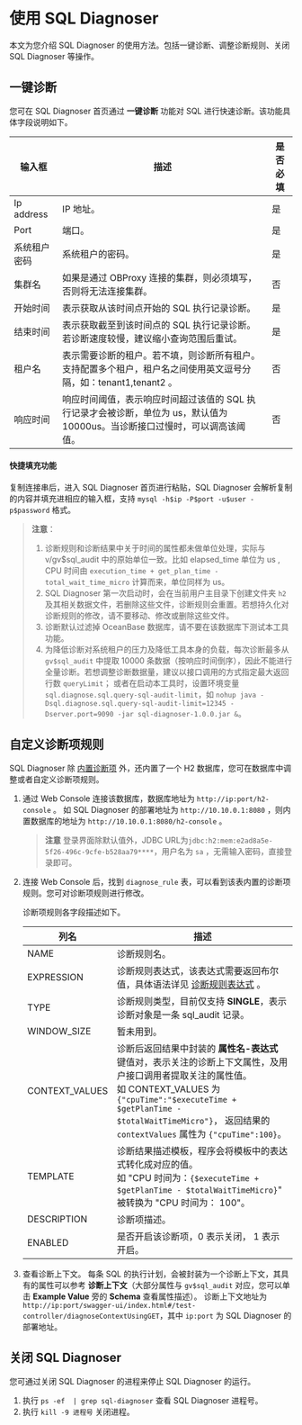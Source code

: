 # 使用 SQL Diagnoser

本文为您介绍 SQL Diagnoser 的使用方法。包括一键诊断、调整诊断规则、关闭 SQL Diagnoser 等操作。

## 一键诊断

您可在 SQL Diagnoser 首页通过 **一键诊断** 功能对 SQL 进行快速诊断。该功能具体字段说明如下。

|                              输入框                              |                                  描述                                  |是否必填|
|--------------------------------------------------------------|----------------------------------------------------------------------|-------|
| Ip address          | IP 地址。 |   是   |
| Port         | 端口。                |   是   |
| 系统租户密码          | 系统租户的密码。                         |  是 |
| 集群名          | 如果是通过 OBProxy 连接的集群，则必须填写，否则将无法连接集群。                                             |   否   |
| 开始时间      | 表示获取从该时间点开始的 SQL 执行记录诊断。                                     |   是    |
| 结束时间       | 表示获取截至到该时间点的 SQL 执行记录诊断。若诊断速度较慢，建议缩小查询范围后重试。                                      |   是   |
| 租户名      | 表示需要诊断的租户。若不填，则诊断所有租户。</br>支持配置多个租户，租户名之间使用英文逗号分隔，如：tenant1,tenant2 。                              |  否  |
| 响应时间       | 响应时间阈值，表示响应时间超过该值的 SQL 执行记录才会被诊断，单位为 us，默认值为 10000us。当诊断接口过慢时，可以调高该阈值。                                |   否   |

#### 快捷填充功能

复制连接串后，进入 SQL Diagnoser 首页进行粘贴，SQL Diagnoser 会解析复制的内容并填充进相应的输入框，支持 `mysql -h$ip -P$port -u$user -p$password` 格式。

> **注意**：
>
> 1. 诊断规则和诊断结果中关于时间的属性都未做单位处理，实际与 v/gv$sql_audit 中的原始单位一致。比如 elapsed_time 单位为 us , CPU 时间由 `execution_time + get_plan_time - total_wait_time_micro` 计算而来，单位同样为 us。
> 2. SQL Diagnoser 第一次启动时，会在当前用户主目录下创建文件夹 `h2` 及其相关数据文件，若删除这些文件，诊断规则会重置。若想持久化对诊断规则的修改，请不要移动、修改或删除这些文件。
> 3. 诊断默认过滤掉 OceanBase 数据库，请不要在该数据库下测试本工具功能。
> 4. 为降低诊断对系统租户的压力及降低工具本身的负载，每次诊断最多从 `gv$sql_audit` 中提取 10000 条数据（按响应时间倒序），因此不能进行全量诊断。若想调整诊断数据量，建议以接口调用的方式指定最大返回行数 `queryLimit`； 或者在启动本工具时，设置环境变量 `sql.diagnose.sql.query-sql-audit-limit`，如 `nohup java -Dsql.diagnose.sql.query-sql-audit-limit=12345 -Dserver.port=9090 -jar sql-diagnoser-1.0.0.jar &`。

## 自定义诊断项规则

SQL Diagnoser 除 [内置诊断项](../3.sql_diagnoser-paramenters/1.sql_diagnoser-diagnoser-items.md) 外，还内置了一个 H2 数据库，您可在数据库中调整或者自定义诊断项规则。

1. 通过 Web Console 连接该数据库，数据库地址为 `http://ip:port/h2-console` 。
   如 SQL Diagnoser 的部署地址为 `http://10.10.0.1:8080` ，则内置数据库的地址为 `http://10.10.0.1:8080/h2-console` 。
    > **注意**
    > 登录界面除默认值外，JDBC URL为`jdbc:h2:mem:e2ad8a5e-5f26-496c-9cfe-b528aa79****`，用户名为 `sa` ，无需输入密码，直接登录即可。
2. 连接 Web Console 后，找到 `diagnose_rule` 表，可以看到该表内置的诊断项规则。您可对诊断项规则进行修改。

    诊断项规则各字段描述如下。
    
    |                              列名                              |                                  描述                                  |
    |--------------------------------------------------------------|----------------------------------------------------------------------|
    | NAME          | 诊断规则名。 |
    | EXPRESSION         | 诊断规则表达式，该表达式需要返回布尔值，具体语法详见 [诊断规则表达式](../3.sql_diagnoser-paramenters/2.sql_diagnoser-expression.md) 。                |
    | TYPE          | 诊断规则类型，目前仅支持 **SINGLE**，表示诊断对象是一条 sql_audit 记录。                         |
    | WINDOW_SIZE          | 暂未用到。                                             |
    | CONTEXT_VALUES         | 诊断后返回结果中封装的 **属性名-表达式** 键值对，表示关注的诊断上下文属性，及用户接口调用者提取关注的属性值。</br>如 CONTEXT_VALUES 为 `{"cpuTime":"$executeTime + $getPlanTime - $totalWaitTimeMicro"}`， 返回结果的 `contextValues` 属性为 `{"cpuTime":100}`。                                               |
    | TEMPLATE       | 诊断结果描述模板，程序会将模板中的表达式转化成对应的值。</br>如 "CPU 时间为：`{$executeTime + $getPlanTime - $totalWaitTimeMicro}`" 被转换为 "CPU 时间为： 100"。                                      |
    | DESCRIPTION      | 诊断项描述。                                |
    | ENABLED       | 是否开启该诊断项，0 表示关闭， 1 表示开启。                                |

3. 查看诊断上下文。
每条 SQL 的执行计划，会被封装为一个诊断上下文，其具有的属性可以参考 **诊断上下文**（大部分属性与 `gv$sql_audit` 对应，您可以单击 **Example Value** 旁的 **Schema** 查看属性描述）。
诊断上下文地址为 `http://ip:port/swagger-ui/index.html#/test-controller/diagnoseContextUsingGET`，其中 `ip:port` 为 SQL Diagnoser 的部署地址。

## 关闭 SQL Diagnoser

您可通过关闭 SQL Diagnoser 的进程来停止 SQL Diagnoser 的运行。

1. 执行 `ps -ef  | grep sql-diagnoser` 查看 SQL Diagnoser 进程号。
2. 执行 `kill -9 进程号` 关闭进程。
